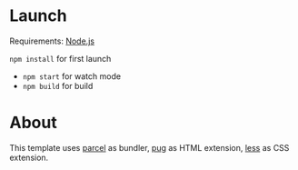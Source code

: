 # Launch

Requirements: [Node.js](https://nodejs.org)

`npm install` for first launch

- `npm start` for watch mode
- `npm build` for build

# About

This template uses [parcel](parceljs.org) as bundler, [pug](pugjs.org) as HTML extension, [less](lesscss.org) as CSS extension.